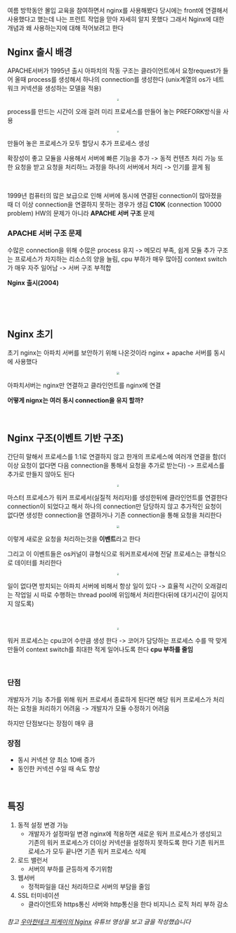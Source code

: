 여름 방학동안 몰입 교육을 참여하면서 nginx를 사용해봤다 당시에는 front에 연결해서 사용했다고 했는데 나는 프런트 작업을 맏아 자세히 알지 못했다 그래서 Nginx에 대한 개념과 왜 사용하는지에 대해 적어보려고 한다

## Nginx 출시 배경

APACHE서버가 1995년 출시 아파치의  작동 구조는 클라이언트에서 요청request가 들어 올때 process를 생성해서 하나의 connection를 생성한다  (unix계열의 os가 네트워크 커넥션을 생성하는 모델을 적용)

<center>
<img src="https://github.com/Minnnning/minnnning.github.io/assets/80758613/8139cc7d-819b-42e4-80b3-919440f66961" style="zoom:30%;">
</center>

process를 만드는 시간이 오래 걸려 미리 프로세스를 만들어 놓는 PREFORK방식을 사용

<center>
<img src="https://github.com/Minnnning/minnnning.github.io/assets/80758613/bc35f9a4-09b9-4142-a603-5280e9e0b57e" style="zoom:30%;">
</center>

만들어 놓은 프로세스가 모두 할당시 추가 프로세스 생성

확장성이 좋고 모듈을 사용해서 서버에 빠른 기능을 추가 -> 동적 컨텐츠 처리 가능 또한 요청을 받고 요청을 처리하느 과정을 하나의 서버에서 처리 -> 인기를 끌게 됨

&nbsp;

1999년 컴퓨터의 많은 보급으로 인해 서버에 동시에 연결된 connection이 많아졌을 때 더 이상 connection을 연결하지 못하는 경우가 생김 **C10K** (connection 10000 problem) HW의 문제가 아니라 **APACHE 서버 구조** 문제

 ### APACHE 서버 구조 문제

수많은 connection을 위해 수많은 process 유지 -> 메모리 부족, 쉽게 모듈 추가 구조는 프로세스가 차지하는 리소스의 양을 늘림, cpu 부하가 매우 많아짐 context switch가 매우 자주 일어남 -> 서버 구조 부적합

**Nginx 출시(2004)**

&nbsp;

&nbsp;

## Nginx 초기

초기 nginx는 아파치 서버를 보안하기 위해 나온것이라 nginx + apache 서버를 동시에 사용했다

<center>
<img src="https://github.com/Minnnning/minnnning.github.io/assets/80758613/f5652b5b-ddc9-416d-910d-ecf601c21309" style="zoom:40%;">
</center>

아파치서버는 nginx만 연결하고 클라인언트를 nginx에 연결

**어떻게 nignx는 여러 동시 connection을 유지 할까?**

&nbsp;

## Nginx 구조(이벤트 기반 구조)

  간단히 말해서 프로세스를 1:1로 연결하지 않고 한개의 프로세스에 여러개 연결을 함(더 이상 요청이 없다면 다음 connection을 통해서 요청을 추가로 받는다) -> 프로세스를 추가로 만들지 않아도 된다

<center>
<img src="https://github.com/Minnnning/minnnning.github.io/assets/80758613/5ffddfed-4c3b-4cb9-93cd-82048a5e2004" style="zoom:30%;">
</center>

마스터 프로세스가 워커 프로세서(실질적 처리자)를 생성한뒤에 클라인언트를 연결한다 connection이 되었다고 해서 하나의 connection만 담당하지 않고 추가적인 요청이 없다면 생성한 connection을 연결하거나 기존 connection을  통해 요청을 처리한다

<center>
<img src="https://github.com/Minnnning/minnnning.github.io/assets/80758613/1a3ded4c-59e4-4b32-9d86-6f5471b1384e" style="zoom:40%;">
</center>

이렇게 새로운 요청을 처리하는것을 **이벤트**라고 한다

그리고 이 이벤트들은 os커널이 큐형식으로 워커프로세서에 전달 프로세스는 큐형식으로 데이터를 처리한다

<center>
<img src="https://github.com/Minnnning/minnnning.github.io/assets/80758613/58366475-6558-4ce9-bfa4-e210432139ea" style="zoom:30%;">
</center>

일이 없다면 방치되는 아파치 서버에 비해서 항상 일이 있다 -> 효율적
시간이 오래걸리는 작업일 시 따로 수행하는 thread pool에 위임해서 처리한다(뒤에 대기시간이 길어지지 않도록)

&nbsp;

<center>
<img src="https://github.com/Minnnning/minnnning.github.io/assets/80758613/df63b7fc-57a5-479d-bb68-f6615f67d434" style="zoom:30%;">
</center>

워커 프로세스는 cpu코어 수만큼 생성 한다 -> 코어가 담당하는 프로세스 수를 딱 맞게 만들어 context switch를 최대한 적게 일어나도록 한다 **cpu 부하를 줄임**

&nbsp;

### 단점

개발자가 기능 추가를 위해 워커 프로세서 종료하게 된다면 해당 워커 프로세스가 처리하는 요청을 처리하기 어려움 -> 개발자가 모듈 수정하기 어려움

하지만 단점보다는 장점이 매우 큼

###  장점

*  동시 커넥션 양 최소 10배 증가
* 동인한 커넥션 수일 때  속도 향상

&nbsp;

## 특징

1. 동적 설정 변경 가능
   * 개발자가 설정파일 변경 nginx에 적용하면 새로운 워커 프로세스가 생성되고 기존의 워커 프로세스가 더이상 커넥션을 설정하지 못하도록 한다 기존 워커프로세스가 모두 끝나면 기존 워커 프로세스 삭제
2. 로드 밸런서
   * 서버의 부하를 균등하게 주기위함
3. 웹서버
   * 정적파일을 대신 처리하므로 서버의 부담을 줄임
4. SSL 터미네이션
   * 클라이언트와 https통신 서버와 http통신을 한다 비지니스 로직 처리 부하 감소 

###### 참고 [우아한테크 피케이의 Nginx](https://www.youtube.com/watch?v=6FAwAXXj5N0) 유튜브 영상을 보고 글을 작성했습니다